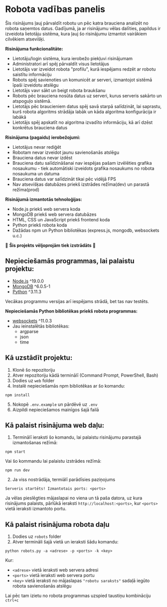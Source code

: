 # Robota vadības panelis

Šis risinājums ļauj pārvaldīt robotu un pēc katra brauciena analizēt no robota saņemtos datus. Gadījumā, ja ar risinājumu vēlas dalīties, papildus ir izveidota lietotāju sistēma, kura ļauj šo risinājumu izmantot vairākiem cilvēkiem atsevišķi.

__Risinājuma funkcionalitāte:__
- Lietotāju/login sistēma, kura ierobežo piekļuvi risinājumam
- Administratori arī spēj pārvaldīt visus lietotājus
- Lietotājs var izveidot robota "profilu", kurā iespējams redzēt ar robotu saistītu informāciju
- Robots spēj savienoties un komunicēt ar serveri, izmantojot sistēmā īpaši izveidotu atslēgu
- Lietotājs vavr sākt un beigt robota braukšanu
- Robots pēc brauciena nosūta datus uz serveri, kurus serveris sakārto un atspoguļo sistēmā.
- Lietotājs pēc braucieniem datus spēj savā starpā salīdzināt, lai saprastu, kurš robota algoritms strādāja labāk un kāda algoritma konfigurācija ir labākā
- Lietotājs spēj apskatīt no algoritma izvadīto informāciju, kā arī dzēst konkrētus brauciena datus

__Risinājuma (pagaidu) ierobežojumi:__
- Lietotājus nevar rediģēt
- Robotam nevar izveidot jaunu savienošanās atslēgu
- Brauciena datus nevar izdēst
- Brauciena datu salīdzināšanai nav iespējas pašam izvēlēties grafika nosaukumu - tiek automātiski izveidots grafika nosaukums no robota nosaukuma un datuma
- Brauciena datus var salīdzināt tikai pēc vidējā FPS
- Nav atsevišķas datubāzes priekš izstrādes režīma(dev) un parastā režīma(prod)

__Risinājumā izmantotās tehnoloģijas:__
- Node.js priekš web servera koda
- MongoDB priekš web servera datubāzes
- HTML, CSS un JavaScript priekš frontend koda
- Python priekš robota koda
- Dažādas npm un Python bibliotēkas (express.js, mongodb, websockets u.c.)


🚧 __Šis projekts vēljoprojām tiek izstrādāts__ 🚧

## Nepieciešamās programmas, lai palaistu projektu:
- [Node.js](https://nodejs.org/en) ^19.0.0
- [MongoDB](https://www.mongodb.com/) ^6.0.5-1
- [Python](https://www.python.org/) ^3.11.3

Vecākas programmu versijas arī iespējams strādā, bet tas nav testēts.

__Nepieciešamās Python bibliotēkas priekš robota programmas:__
- [websockets](https://websockets.readthedocs.io/en/stable/) ^11.0.3
- Jau ieinstalētās bibliotēkas:
    - argparse
    - json
    - time

## Kā uzstādīt projektu:
1. Klonē šo repozitoriju
2. Atver repozitoriju kādā terminālī (Command Prompt, PowerShell, Bash)
3. Dodies uz ``web`` folder
4. Instalē nepieciešamās npm bibliotēkas ar šo komandu:
```
npm install
```
5. Nokopē ``.env.example`` un pārdēvē uz ``.env``
6. Aizpildi nepieciešamos mainīgos šajā failā

## Kā palaist risinājuma web daļu:
1. Terminālī ieraksti šo komandu, lai palaistu risinājumu parastajā izmantošanas režīmā:
```
npm start
```
Vai šo kommandu lai palaistu izstrādes režīmā:
```
npm run dev
```
2. Ja viss nostrādāja, termiālī parādīsies paziņojums
```
Serveris startēts! Izmantotais ports: <ports>
```
Ja vēlas pieslēgties mājaslapai no viena un tā paša datora, uz kura risinājums palaists, pārlūkā ieraksti `http://localhost:<ports>`, kur `<ports>` vietā ieraksti izmantoto portu.

## Kā palaist risinājuma robota daļu
1. Dodies uz ``robots`` folder
2. Atver termināli šajā vietā un ieraksti šādu komandu:
```
python robots.py -a <adrese> -p <ports> -k <key>
```
Kur:
- ``<adrese>`` vietā ieraksti web servera adresi
- ``<ports>`` vietā ieraksti web servera portu
- ``<key>`` vietā ieraksti no mājaslapas ``"robotu saraksts"`` sadaļā iegūto robota savienošanās atslēgu

Lai pēc tam izietu no robota programmas uzspied taustiņu kombināciju ``ctrl+c``
